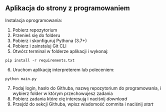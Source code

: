 ## Aplikacja do strony z programowaniem

Instalacja oprogramowania:
1. Pobierz repozytorium
2. Przenieś się do folderu
3. Pobierz i skonfiguruj Pythona (3.7+)
4. Pobierz i zainstaluj Git CLI
5. Otwórz terminal w folderze aplikacji i wykonaj:
```
pip install -r requirements.txt
```
6. Uruchom aplikację interpreterem lub poleceniem:
```
python main.py
```
7. Podaj login, hasło do Githuba, nazwę repozytorium do programowania, i wybierz folder w którym przechowujesz zadania
8. Pobierz zadania które cię interesują i naciśnij *download*
9. Przejdź do sekcji Githuba, wpisz wiadomość commita i naciśnij *start*
